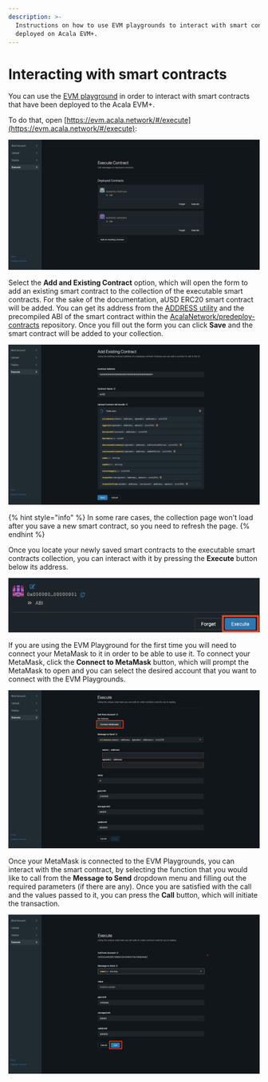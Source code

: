 ```yaml
---
description: >-
  Instructions on how to use EVM playgrounds to interact with smart contracts
  deployed on Acala EVM+.
---
```


# Interacting with smart contracts

You can use the [EVM playground](https://evm.acala.network/) in order to interact with smart contracts that have been deployed to the Acala EVM+.

To do that, open [https://evm.acala.network/#/execute](https://evm.acala.network/#/execute):

![EVM Playground => Execute](<../../.gitbook/assets/image (7).png>)

Select the **Add and Existing Contract** option, which will open the form to add an existing smart contract to the collection of the executable smart contracts. For the sake of the documentation, aUSD ERC20 smart contract will be added. You can get its address from the [ADDRESS utility](https://github.com/AcalaNetwork/predeploy-contracts/blob/master/contracts/utils/Address.sol) and the precompiled ABI of the smart contract within the [AcalaNetwork/predeploy-contracts](https://github.com/AcalaNetwork/predeploy-contracts) repository. Once you fill out the form you can click **Save** and the smart contract will be added to your collection.

![Filled out form for adding aUSD smart contract to the EVM Playground](<../../.gitbook/assets/image (6).png>)

{% hint style="info" %}
In some rare cases, the collection page won't load after you save a new smart contract, so you need to refresh the page.
{% endhint %}

Once you locate your newly saved smart contracts to the executable smart contracts collection, you can interact with it by pressing the **Execute** button below its address.

![Saved Executable smart contract](<../../.gitbook/assets/Screenshot 2022-03-03 at 21.25.37.png>)

If you are using the EVM Playground for the first time you will need to connect your MetaMask to it in order to be able to use it. To connect your MetaMask, click the **Connect to MetaMask** button, which will prompt the MetaMask to open and you can select the desired account that you want to connect with the EVM Playgrounds.

![Connect MetaMask before you interact with the EVM Playgrounds](<../../.gitbook/assets/Screenshot 2022-03-03 at 21.28.20.png>)

Once your MetaMask is connected to the EVM Playgrounds, you can interact with the smart contract, by selecting the function that you would like to call from the **Message to Send** dropdown menu and filling out the required parameters (if there are any). Once you are satisfied with the call and the values passed to it, you can press the **Call** button, which will initiate the transaction.

![Selecting the Message to Send and sending the Call](<../../.gitbook/assets/Screenshot 2022-03-03 at 21.35.04.png>)
